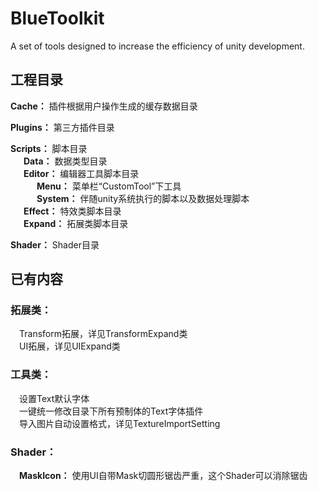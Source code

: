 # BlueToolkit
A set of tools designed to increase the efficiency of unity development.

## 工程目录
**Cache：** 插件根据用户操作生成的缓存数据目录 
  
**Plugins：** 第三方插件目录    

**Scripts：** 脚本目录   
&ensp;&ensp;&ensp;**Data：** 数据类型目录  
&ensp;&ensp;&ensp;**Editor：** 编辑器工具脚本目录  
&ensp;&ensp;&ensp;&ensp;&ensp;&ensp;**Menu：** 菜单栏“CustomTool”下工具      
&ensp;&ensp;&ensp;&ensp;&ensp;&ensp;**System：** 伴随unity系统执行的脚本以及数据处理脚本     
&ensp;&ensp;&ensp;**Effect：** 特效类脚本目录      
&ensp;&ensp;&ensp;**Expand：** 拓展类脚本目录      

**Shader：** Shader目录   

## 已有内容
### 拓展类：     
&ensp;&ensp;Transform拓展，详见TransformExpand类     
&ensp;&ensp;UI拓展，详见UIExpand类   
### 工具类：  
&ensp;&ensp;设置Text默认字体     
&ensp;&ensp;一键统一修改目录下所有预制体的Text字体插件      
&ensp;&ensp;导入图片自动设置格式，详见TextureImportSetting    
### Shader：
&ensp;&ensp;**MaskIcon：** 使用UI自带Mask切圆形锯齿严重，这个Shader可以消除锯齿   
